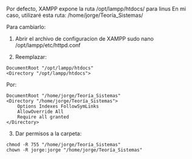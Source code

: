 Por defecto, XAMPP expone la ruta /opt/lampp/htdocs/ para linus
En mi caso, utilizaré esta ruta: /home/jorge/Teoría_Sistemas/

Para cambiarlo: 
1. Abrir el archivo de configuracion de XAMPP
sudo nano /opt/lampp/etc/httpd.conf

2. Reemplazar: 
```
DocumentRoot "/opt/lampp/htdocs"
<Directory "/opt/lampp/htdocs">
```

Por: 
```
DocumentRoot "/home/jorge/Teoría_Sistemas"
<Directory "/home/jorge/Teoría_Sistemas">
    Options Indexes FollowSymLinks
    AllowOverride All
    Require all granted
</Directory>
```

3. Dar permisos a la carpeta:
```
chmod -R 755 "/home/jorge/Teoría_Sistemas"
chown -R jorge:jorge "/home/jorge/Teoría_Sistemas"
```